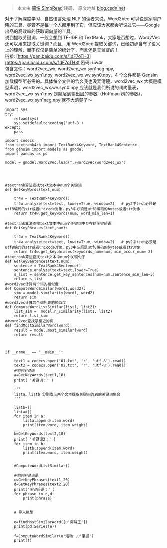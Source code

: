 > 本文由 [简悦 SimpRead](http://ksria.com/simpread/) 转码， 原文地址 [blog.csdn.net](https://blog.csdn.net/superboy_liang/article/details/76546458)

对于了解深度学习、自然语言处理 NLP 的读者来说，Word2Vec 可以说是家喻户晓的工具，尽管不是每一个人都用到了它，但应该大家都会听说过它——Google 出品的高效率的获取词向量的工具。  
说到提取关键词，一般会想到 TF-IDF 和 TextRank，大家是否想过，Word2Vec 还可以用来提取关键词？而且，用 Word2Vec 提取关键词，已经初步含有了语义上的理解，而不仅仅是简单的统计了，而且还是无监督的！  
链接: [https://pan.baidu.com/s/1dF7oTH3](https://pan.baidu.com/s/1dF7oTH3) 密码: uw4r  
包含文件：word2vec_wx, word2vec_wx.syn1neg.npy, word2vec_wx.syn1.npy, word2vec_wx.wv.syn0.npy，4 个文件都是 Gensim 加载模型所必需的。具体每个文件的含义我也没弄清楚，word2vec_wx 大概是模型声明，word2vec_wx.wv.syn0.npy 应该就是我们所说的词向量表，word2vec_wx.syn1.npy 是隐层到输出层的参数（Huffman 树的参数），word2vec_wx.syn1neg.npy 就不大清楚了～

```
import sys
try:
    reload(sys)
    sys.setdefaultencoding('utf-8')
except:
    pass

import codecs
from textrank4zh import TextRank4Keyword, TextRank4Sentence
from gensim import models as gmodel
import pandas as pd

model = gmodel.Word2Vec.load("./word2vec/word2vec_wx")




#textrank算法查找text文本中num个关键词
def GetKeyWords(text,num):

    tr4w = TextRank4Keyword()
    tr4w.analyze(text=text, lower=True, window=2)   # py2中text必须是utf8编码的str或者unicode对象，py3中必须是utf8编码的bytes或者str对象
    return tr4w.get_keywords(num, word_min_len=1)

#textrank算法查找text文本中num个关键词中存在的关键短语
def GetKeyPhrases(text,num):

    tr4w = TextRank4Keyword()
    tr4w.analyze(text=text, lower=True, window=2)   # py2中text必须是utf8编码的str或者unicode对象，py3中必须是utf8编码的bytes或者str对象
    return tr4w.get_keyphrases(keywords_num=num, min_occur_num= 2)
#textrank算法查找text文本中num个关键句子
def GetKeySentences(text,num):
    sentence = TextRank4Sentence()
    sentence.analyze(text=text,lower=True)
    s_list = sentence.get_key_sentences(num=num,sentence_min_len=5)  
    return s_list
#word2vec计算两个词的相似度        
def ComputeWordSimilar(word1,word2):
    sim = model.similarity(word1, word2)
    return sim
#word2vec计算两个词列表的相似度
def ComputeWordListSimilar(list1, list2):
    list_sim =  model.n_similarity(list1, list2)
    return list_sim
##word2vec查找最相近的词
def findMostSimilarWord(word):
    result = model.most_similar(word)
    return result



if __name__ == '__main__':     

    text1 = codecs.open('01.txt', 'r', 'utf-8').read()
    text2 = codecs.open('02.txt', 'r', 'utf-8').read()
    #得到关键词
    a=GetKeyWords(text1,10)
    print( '关键词：' )

    '''
    lista、listb 分别表示两个文本提取关键词的到的关键词集合
    '''    

    listb=[]
    lista=[]
    for item in a:
        lista.append(item.word)
        print(item.word, item.weight)

    b=GetKeyWords(text2,10)
    print( '关键词2：' ) 
    for item in b:
        listb.append(item.word)
        print(item.word, item.weight)


    #ComputeWordListSimilar()

    #得到关键词语
    c=GetKeyPhrases(text1,20)
    d=GetKeyPhrases(text2,20)
    print('关键短语：' )
    for phrase in c,d:
        print(phrase)


    # 导入模型

    e=findMostSimilarWord([u'海贼王'])
    print(pd.Series(e))

    f=ComputeWordSimilar(u'活动',u'掌握')
    print(f)
```